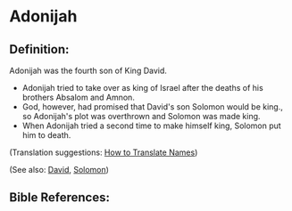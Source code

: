 # Adonijah #

## Definition: ##

Adonijah was the fourth son of King David.

* Adonijah tried to take over as king of Israel after the deaths of his brothers Absalom and Amnon.
* God, however, had promised that David's son Solomon would be king., so Adonijah's plot was overthrown and Solomon was made king.
* When Adonijah tried a second time to make himself king, Solomon put him to death.

(Translation suggestions: [How to Translate Names](en/ta-vol1/translate/man/translate-names))

(See also: [David](../other/david.md), [Solomon](../other/solomon.md)) 

## Bible References: ##